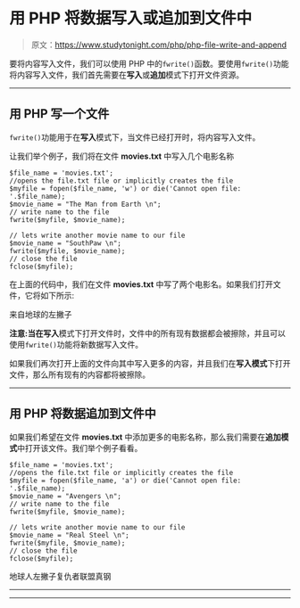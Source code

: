 # 用 PHP 将数据写入或追加到文件中

> 原文：<https://www.studytonight.com/php/php-file-write-and-append>

要将内容写入文件，我们可以使用 PHP 中的`fwrite()`函数。要使用`fwrite()`功能将内容写入文件，我们首先需要在**写入**或**追加**模式下打开文件资源。

* * *

## 用 PHP 写一个文件

`fwrite()`功能用于在**写入**模式下，当文件已经打开时，将内容写入文件。

让我们举个例子，我们将在文件 **movies.txt** 中写入几个电影名称

```
$file_name = 'movies.txt';
//opens the file.txt file or implicitly creates the file
$myfile = fopen($file_name, 'w') or die('Cannot open file: '.$file_name); 
$movie_name = "The Man from Earth \n";
// write name to the file
fwrite($myfile, $movie_name);

// lets write another movie name to our file
$movie_name = "SouthPaw \n";
fwrite($myfile, $movie_name);
// close the file
fclose($myfile); 
```

在上面的代码中，我们在文件 **movies.txt** 中写了两个电影名。如果我们打开文件，它将如下所示:

来自地球的左撇子

**注意:**当在**写入**模式下打开文件时，文件中的所有现有数据都会被擦除，并且可以使用`fwrite()`功能将新数据写入文件。

如果我们再次打开上面的文件向其中写入更多的内容，并且我们在**写入模式**下打开文件，那么所有现有的内容都将被擦除。

* * *

## 用 PHP 将数据追加到文件中

如果我们希望在文件 **movies.txt** 中添加更多的电影名称，那么我们需要在**追加模式**中打开该文件。我们举个例子看看。

```
$file_name = 'movies.txt';
//opens the file.txt file or implicitly creates the file
$myfile = fopen($file_name, 'a') or die('Cannot open file: '.$file_name); 
$movie_name = "Avengers \n";
// write name to the file
fwrite($myfile, $movie_name);

// lets write another movie name to our file
$movie_name = "Real Steel \n";
fwrite($myfile, $movie_name);
// close the file
fclose($myfile); 
```

地球人左撇子复仇者联盟真钢

* * *

* * *